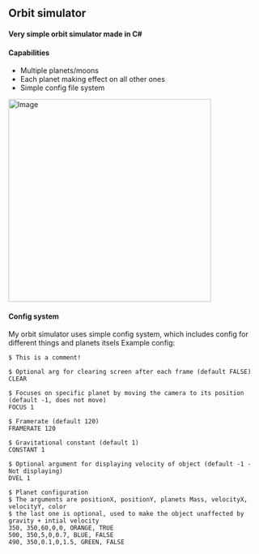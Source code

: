 ## Orbit simulator
#### Very simple orbit simulator made in C#

#### Capabilities
- Multiple planets/moons
- Each planet making effect on all other ones
- Simple config file system

<img src="https://cdn.discordapp.com/attachments/947503302361354261/1103045726235263017/screenshot1.png" alt="Image" width="400" height="400">

#### Config system
My orbit simulator uses simple config system, which includes config for different things and planets itsels
Example config:
```
$ This is a comment!

$ Optional arg for clearing screen after each frame (default FALSE)
CLEAR

$ Focuses on specific planet by moving the camera to its position (default -1, does not move)
FOCUS 1

$ Framerate (default 120)
FRAMERATE 120

$ Gravitational constant (default 1)
CONSTANT 1

$ Optional argument for displaying velocity of object (default -1 - Not displaying)
DVEL 1

$ Planet configuration
$ The arguments are positionX, positionY, planets Mass, velocityX, velocityY, color
$ the last one is optional, used to make the object unaffected by gravity + intial velocity
350, 350,60,0,0, ORANGE, TRUE
500, 350,5,0,0.7, BLUE, FALSE
490, 350,0.1,0,1.5, GREEN, FALSE
```
